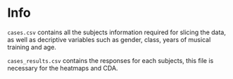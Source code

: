 # Info  
`cases.csv` contains all the subjects information required for slicing the data, as well as decriptive variables such as gender, class, years of musical training and age.  

`cases_results.csv` contains the responses for each subjects, this file is necessary for the heatmaps and CDA.  
